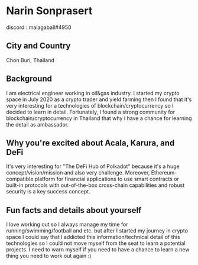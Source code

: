 # Narin Sonprasert
discord : malagaball#4950

## City and Country
Chon Buri, Thailand

## Background
I am electrical engineer working in oil&gas industry. I started my crypto space in July 2020 as a crypto trader and yield farming then I found that it's very interesting for a technologies of blockchain/cryptocurrency so I decided to learn in detail. Fortunately, I found a strong community for blockchain/cryptocurrency in Thailand that why I have a chance for learning the detail as ambassador.


## Why you're excited about Acala, Karura, and DeFi
It's very interesting for "The DeFi Hub of Polkadot" because it's a huge concept/vision/mission and also very challenge. Moreover, Ethereum-compatible platform for financial applications to use smart contracts or built-in protocols with out-of-the-box cross-chain capabilities and robust security is a key success concept.


## Fun facts and details about yourself
I love working out so I always manage my time for running/swimming/football and etc. but after I started my journey in crypto space I could say that I addicted this information/technical detail of this technologies so I could not move myself from the seat to learn a potential projects. I need to warn myself if you need to have a chance to learn a new thing you need to work out again     :) 
